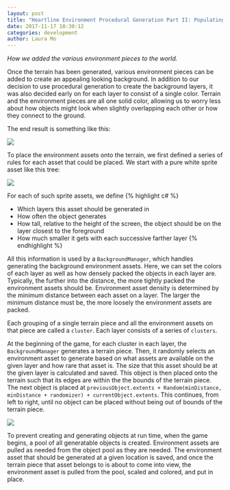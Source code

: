 ```yaml
---
layout: post
title: "Heartline Environment Procedural Generation Part II: Populating the World"
date: 2017-11-17 10:30:12
categories: development
author: Laura Mo
---
```


*How we added the various environment pieces to the world.*

Once the terrain has been generated, various environment pieces can be added to create an appealing looking background. In addition to our decision to use procedural generation to create the background layers, it was also decided early on for each layer to consist of a single color. Terrain and the environment pieces are all one solid color, allowing us to worry less about how objects might look when slightly overlapping each other or how they connect to the ground.

The end result is something like this:

![](http://lunarrabbit.com/img/posts/TerrainGenerationPost2/EnvironmentExample.png)

To place the environment assets onto the terrain, we first defined a series of rules for each asset that could be placed. We start with a pure white sprite asset like this tree:

![](http://lunarrabbit.com/img/posts/TerrainGenerationPost2/TreeExample.png)

For each of such sprite assets, we define
{% highlight c# %}
* Which layers this asset should be generated in
* How often the object generates
* How tall, relative to the height of the screen, the object should be on the layer closest to the foreground
* How much smaller it gets with each successive farther layer
{% endhighlight %}

All this information is used by a `BackgroundManager`, which handles generating the background environment assets. Here, we can set the colors of each layer as well as how densely packed the objects in each layer are. Typically, the further into the distance, the more tightly packed the environment assets should be. Environment asset density is determined by the minimum distance between each asset on a layer. The larger the minimum distance must be, the more loosely the environment assets are packed.

Each grouping of a single terrain piece and all the environment assets on that piece are called a `cluster`. Each layer consists of a series of `clusters`.

At the beginning of the game, for each cluster in each layer, the `BackgroundManager` generates a terrain piece. Then, it randomly selects an environment asset to generate based on what assets are available on the given layer and how rare that asset is. The size that this asset should be at the given layer is calculated and saved. This object is then placed onto the terrain such that its edges are within the the bounds of the terrain piece. The next object is placed at `previousObject.extents + Random(minDistance, minDistance + randomizer) + currentObject.extents`. This continues, from left to right, until no object can be placed without being out of bounds of the terrain piece.

![](http://lunarrabbit.com/img/posts/TerrainGenerationPost2/ProceduralPlacementExample.jpg)

To prevent creating and generating objects at run time, when the game begins, a pool of all generatable objects is created. Environment assets are pulled as needed from the object pool as they are needed. The environment asset that should be generated at a given location is saved, and once the terrain piece that asset belongs to is about to come into view, the environment asset is pulled from the pool, scaled and colored, and put in place.